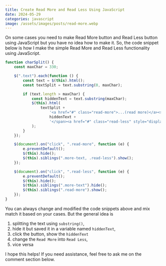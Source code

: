 ```yaml
---
title: Create Read More and Read Less Using JavaScript
date: 2024-05-29
categories: javascript
image: /assets/images/posts/read-more.webp
---
```


On some cases you need to make Read More button and Read Less button using JavaScript but you have no idea how to make it. So, the code snippet below is how I make the simple Read More and Read Less functionality using JavaScript.

```javascript
function charSplit() {
	const maxChar = 330;

	$(".text").each(function () {
		const text = $(this).html();
		const textSplit = text.substring(0, maxChar);

		if (text.length > maxChar) {
			const hiddenText = text.substring(maxChar);
			$(this).html(
				textSplit +
					'<a href="#" class="read-more">...(read more)</a><span class="more-text" style="display: none;">' +
					hiddenText +
					'</span><a href="#" class="read-less" style="display: none;">...(read less)</a>'
			);
		}
	});

	$(document).on("click", ".read-more", function (e) {
		e.preventDefault();
		$(this).hide();
		$(this).siblings(".more-text, .read-less").show();
	});

	$(document).on("click", ".read-less", function (e) {
		e.preventDefault();
		$(this).hide();
		$(this).siblings(".more-text").hide();
		$(this).siblings(".read-more").show();
	});
}
```

You can always change and modified the code snippets above and mix match it based on your cases. But the general idea is 
1. splitting the text using `substring()`, 
2. hide it but saved it in a variable named `hiddenText`, 
3. click the button, show the `hiddenText`
4. change the `Read More` into `Read Less`,
5. vice versa

I hope this helps! If you need assistance, feel free to ask me on the comment section below.